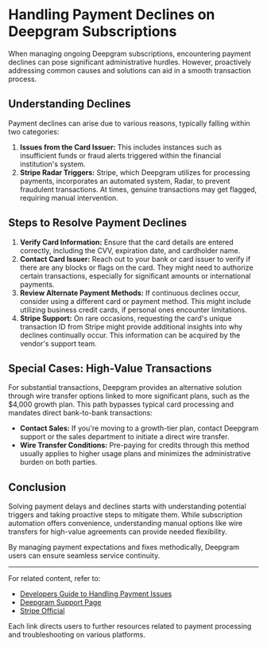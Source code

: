 # Handling Payment Declines on Deepgram Subscriptions

When managing ongoing Deepgram subscriptions, encountering payment declines can pose significant administrative hurdles. However, proactively addressing common causes and solutions can aid in a smooth transaction process.

## Understanding Declines

Payment declines can arise due to various reasons, typically falling within two categories: 
1. **Issues from the Card Issuer:** This includes instances such as insufficient funds or fraud alerts triggered within the financial institution's system.
2. **Stripe Radar Triggers:** Stripe, which Deepgram utilizes for processing payments, incorporates an automated system, Radar, to prevent fraudulent transactions. At times, genuine transactions may get flagged, requiring manual intervention.

## Steps to Resolve Payment Declines

1. **Verify Card Information:** Ensure that the card details are entered correctly, including the CVV, expiration date, and cardholder name.
2. **Contact Card Issuer:** Reach out to your bank or card issuer to verify if there are any blocks or flags on the card. They might need to authorize certain transactions, especially for significant amounts or international payments.
3. **Review Alternate Payment Methods:** If continuous declines occur, consider using a different card or payment method. This might include utilizing business credit cards, if personal ones encounter limitations.
4. **Stripe Support:** On rare occasions, requesting the card's unique transaction ID from Stripe might provide additional insights into why declines continually occur. This information can be acquired by the vendor's support team.

## Special Cases: High-Value Transactions

For substantial transactions, Deepgram provides an alternative solution through wire transfer options linked to more significant plans, such as the $4,000 growth plan. This path bypasses typical card processing and mandates direct bank-to-bank transactions:
* **Contact Sales:** If you're moving to a growth-tier plan, contact Deepgram support or the sales department to initiate a direct wire transfer. 
* **Wire Transfer Conditions:** Pre-paying for credits through this method usually applies to higher usage plans and minimizes the administrative burden on both parties.

## Conclusion

Solving payment delays and declines starts with understanding potential triggers and taking proactive steps to mitigate them. While subscription automation offers convenience, understanding manual options like wire transfers for high-value agreements can provide needed flexibility.

By managing payment expectations and fixes methodically, Deepgram users can ensure seamless service continuity.

---

For related content, refer to:
- [Developers Guide to Handling Payment Issues](https://community.deepgram.com/payment-guide)
- [Deepgram Support Page](https://community.deepgram.com/support)
- [Stripe Official](https://stripe.com/docs)

Each link directs users to further resources related to payment processing and troubleshooting on various platforms.